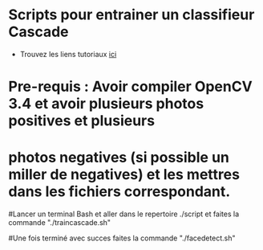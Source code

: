 # Scripts pour entrainer un classifieur Cascade

- Trouvez les liens tutoriaux [ici](https://pymotion.com/creation-detecteur-biere/)

# Pre-requis : Avoir compiler OpenCV 3.4 et avoir plusieurs photos positives et plusieurs
# photos negatives (si possible un miller de negatives) et les mettres dans les fichiers correspondant.

#Lancer un terminal Bash et aller dans le repertoire ./script et faites la commande "./traincascade.sh"

#Une fois terminé avec succes faites la commande "./facedetect.sh"